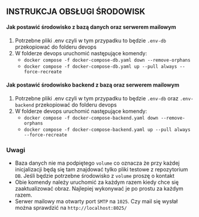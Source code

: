 ## INSTRUKCJA OBSŁUGI ŚRODOWISK

#### Jak postawić środowisko z bazą danych oraz serwerem mailowym

1. Potrzebne pliki .env czyli w tym przypadku to będzie `.env-db` przekopiować do folderu devops
2. W folderze devops uruchomić następujące komendy:
    - `docker compose -f docker-compose-db.yaml down --remove-orphans`
    - `docker compose -f docker-compose-db.yaml up --pull always --force-recreate`

#### Jak postawić środowisko backend z bazą oraz serwerem mailowym
1. Potrzebne pliki .env czyli w tym przypadku to będzie `.env-db` oraz `.env-backend` przekopiować do folderu devops
2. W folderze devops uruchomić następujące komendy:
   - `docker compose -f docker-compose-backend.yaml down --remove-orphans`
   - `docker compose -f docker-compose-backend.yaml up --pull always --force-recreate`

### Uwagi
- Baza danych nie ma podpiętego `volume` co oznacza że przy każdej inicjalizacji będą się tam znajdować tylko pliki testowe z repozytorium `DB`. Jeśli będzie potrzebne środowisko z `volume` proszę o kontakt
- Obie komendy należy uruchomić za każdym razem kiedy chce się zaaktualizować obraz. Najlepiej wykonywać je po prostu za każdym razem.
- Serwer mailowy ma otwarty port `SMTP` na `1025`. Czy mail się wysłał można sprawdzić na `http://localhost:8025/`
